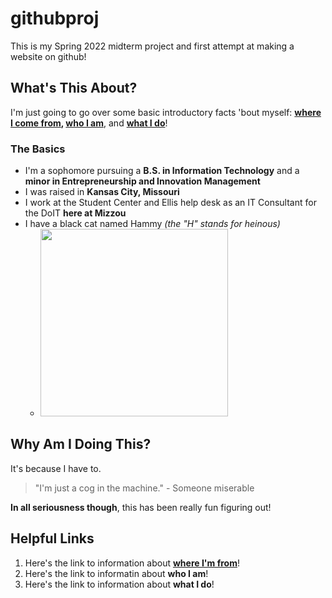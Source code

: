 # githubproj
This is my Spring 2022 midterm project and first attempt at making a website on github!

## What's This About?
I'm just going to go over some basic introductory facts 'bout myself: **[where I come from](https://en.wikipedia.org/wiki/Uterus), [who I am](https://en.wikipedia.org/wiki/Asian_Woman)**, and **[what I do](https://en.wikipedia.org/wiki/Maternal_insult)**!  

### The Basics
* I'm a sophomore pursuing a **B.S. in Information Technology** and a **minor in Entrepreneurship and Innovation Management**
* I was raised in **Kansas City, Missouri**
* I work at the Student Center and Ellis help desk as an IT Consultant for the DoIT **here at Mizzou**
* I have a black cat named Hammy _(the "H" stands for heinous)_  
  * <img src = "https://user-images.githubusercontent.com/101818635/159079548-b334bdeb-921a-4c82-a231-a41a8c0ff3f9.jpg" width = "300" length = "300">

## Why Am I Doing This?
It's because I have to.  
>"I'm just a cog in the machine." - Someone miserable  

**In all seriousness though**, this has been really fun figuring out!

## Helpful Links
1. Here's the link to information about **[where I'm from](https://github.com/yulizhu0/githubproj/blob/132a112b8ab456bee2457a9e8a15c90d2692870d/WhereI'mFrom.md)**!  
2. Here's the link to informatin about **who I am**!  
3. Here's the link to information about **what I do**!
